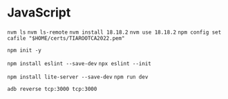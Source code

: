 # JavaScript

`nvm ls`
`nvm ls-remote`
`nvm install 18.18.2`
`nvm use 18.18.2`
`npm config set cafile "$HOME/certs/TIAROOTCA2022.pem"`

`npm init -y`

`npm install eslint --save-dev`
`npx eslint --init`

`npm install lite-server --save-dev`
`npm run dev`

`adb reverse tcp:3000 tcp:3000`